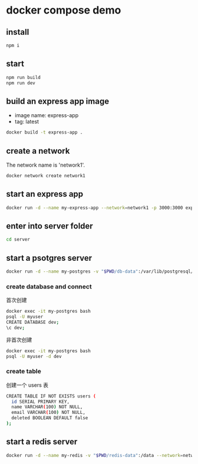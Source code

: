 # docker compose demo

## install

```bash
npm i
```

## start

```bash
npm run build
npm run dev
```

## build an express app image

- image name: express-app
- tag: latest

```bash
docker build -t express-app .
```

## create a network

The network name is 'network1'.

```bash
docker network create network1
```

## start an express app

```bash
docker run -d --name my-express-app --network=network1 -p 3000:3000 express-app
```

## enter into server folder

```bash
cd server
```

## start a psotgres server

```bash
docker run -d --name my-postgres -v "$PWD/db-data":/var/lib/postgresql/data --network=network1 -p 5432:5432 -e POSTGRES_USER=myuser -e POSTGRES_PASSWORD=mypassword postgres:14-alpine
```

### create database and connect

首次创建

```bash
docker exec -it my-postgres bash
psql -U myuser
CREATE DATABASE dev;
\c dev;
```

非首次创建

```bash
docker exec -it my-postgres bash
psql -U myuser -d dev
```

### create table

创建一个 users 表

```bash
CREATE TABLE IF NOT EXISTS users (
  id SERIAL PRIMARY KEY,
  name VARCHAR(100) NOT NULL,
  email VARCHAR(100) NOT NULL,
  deleted BOOLEAN DEFAULT false
);
```

## start a redis server

```bash
docker run -d --name my-redis -v "$PWD/redis-data":/data --network=network1 -p 6379:6379 redis:6.0.20-alpine redis-server --appendonly yes --requirepass 12345678
```
